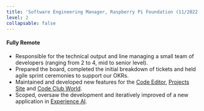 ```yaml
---
title: 'Software Engineering Manager, Raspberry Pi Foundation (11/2022 - Present)'
level: 2
collapsable: false
---
```


#### Fully Remote

- Responsible for the technical output and line managing a small team of developers (ranging from 2 to 4, mid to senior level).
- Prepared the board, completed the initial breakdown of tickets and held agile sprint ceremonies to support our OKRs.
- Maintained and developed new features for the [Code Editor](https://editor.raspberrypi.org), [Projects Site](https://projects.raspberrypi.org/) and [Code Club World](https://codeclubworld.org/).
- Scoped, oversaw the development and iteratively improved of a new application in [Experience AI](https://experience-ai.org).